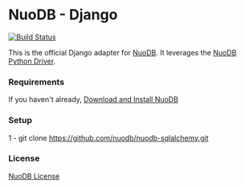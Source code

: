 # NuoDB - Django

[![Build Status](https://travis-ci.org/nuodb/nuodb-python.png?branch=master)](https://travis-ci.org/nuodb/nuodb-python)

This is the official Django adapter for [NuoDB](http://www.nuodb.com). It leverages the [NuoDB Python Driver](https://github.com/nuodb/nuodb-python).

### Requirements

If you haven't already, [Download and Install NuoDB](http://nuodb.com/download-nuodb/)

### Setup

1 - git clone https://github.com/nuodb/nuodb-sqlalchemy.git


### License

[NuoDB License](https://github.com/nuodb/nuodb-drivers/blob/master/LICENSE)
